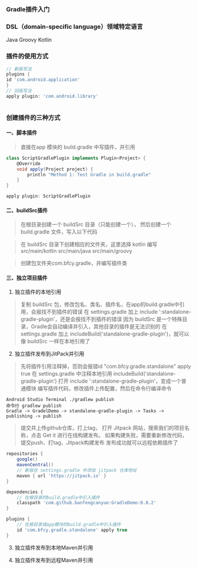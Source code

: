 
### Gradle插件入门

### DSL（domain-specific language）领域特定语言
Java
Groovy
Kotlin

### 插件的使用方式
```groovy
// 新版写法
plugins {
id 'com.android.application'
}
// 旧版写法
apply plugin: 'com.android.library'
```

```groovy

```
### 创建插件的三种方式

#### 一、脚本插件

> 直接在app 模块的 build.gradle 中写插件，并引用
```groovy
class ScriptGradlePlugin implements Plugin<Project> {
    @Override
    void apply(Project project) {
        println "Method 1: Test Gradle in build.gradle"
    }
}

apply plugin: ScriptGradlePlugin
```

#### 二、buildSrc插件

> 在根目录创建一个 buildSrc 目录（只能创建一个），
> 然后创建一个 build.gradle 文件，写入以下代码

> 在 buildSrc 目录下创建相应的文件夹，这里选择 kotlin 编写
src/main/kotlin
src/main/java
src/main/groovy

> 创建包文件夹com.bfcy.gradle，并编写插件类

#### 三、独立项目插件

1. 独立插件的本地引用
> 复制 buildSrc 包，修改包名、类名、插件名，在app的build.gradle中引用，会报找不到插件的错误
> 在 settings.gradle 加上 include ':standalone-gradle-plugin'，还是会报找不到插件的错误
> 因为 buildSrc 是一个特殊目录，Gradle会自动编译并引入，其他目录的插件是无法识别的
> 在 settings.gradle 加上 includeBuild('standalone-gradle-plugin')，就可以像 buildSrc 一样在本地引用了

2. 独立插件发布到JitPack并引用
> 先将插件引用注释掉，否则会报错id "com.bfcy.gradle.standalone" apply true
> 在 settings.gradle 中注释本地引用 includeBuild('standalone-gradle-plugin') 打开 include ':standalone-gradle-plugin'，变成一个普通模块
> 编写插件代码，修改插件上传配置，然后在命令行编译命令
```
Android Studio Terminal ./gradlew publish
命令行 gradlew publish
Gradle -> GradelDemo -> standalone-gradle-plugin -> Tasks -> publishing -> publish
```
> 提交并上传github仓库，打上tag，
> 打开 Jitpack 网站，搜索我们的项目名称，点击 Get it 进行在线构建发布。
> 如果构建失败，需要重新修改代码，提交push、打tag、Jitpack构建发布
> 发布成功就可以远程依赖插件了
```groovy
repositories {
    google()
    mavenCentral()
    // 新版在 settings.gradle 中添加 jitpack 仓库地址
    maven { url 'https://jitpack.io' }
}

dependencies {
    // 在根目录的build.gradle中引入插件
    classpath 'com.github.banfengcanyue:GradleDemo:0.0.2'
}

plugins {
    // 在根目录或app模块的build.gradle中引入插件
    id 'com.bfcy.gradle.standalone' apply true
}
```

3. 独立插件发布到本地Maven并引用

4. 独立插件发布到远程Maven并引用